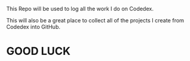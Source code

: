 This Repo will be used to log all the work I do on Codedex.

This will also be a great place to collect all of the projects I create from Codedex into GitHub.

# GOOD LUCK
